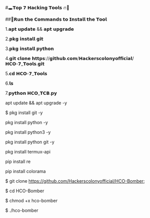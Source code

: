 #🕳️𝗧𝗼𝗽 𝟳 𝗛𝗮𝗰𝗸𝗶𝗻𝗴 𝗧𝗼𝗼𝗹𝘀 🔥🔫

##📢𝗥𝘂𝗻 𝘁𝗵𝗲 𝗖𝗼𝗺𝗺𝗮𝗻𝗱𝘀 𝘁𝗼 𝗜𝗻𝘀𝘁𝗮𝗹𝗹 𝘁𝗵𝗲 𝗧𝗼𝗼𝗹

1.𝗮𝗽𝘁 𝘂𝗽𝗱𝗮𝘁𝗲 && 𝗮𝗽𝘁 𝘂𝗽𝗴𝗿𝗮𝗱𝗲

2.𝗽𝗸𝗴 𝗶𝗻𝘀𝘁𝗮𝗹𝗹 𝗴𝗶𝘁

3.𝗽𝗸𝗴 𝗶𝗻𝘀𝘁𝗮𝗹𝗹 𝗽𝘆𝘁𝗵𝗼𝗻

4.𝗴𝗶𝘁 𝗰𝗹𝗼𝗻𝗲 𝗵𝘁𝘁𝗽𝘀://𝗴𝗶𝘁𝗵𝘂𝗯.𝗰𝗼𝗺/𝗛𝗮𝗰𝗸𝗲𝗿𝘀𝗰𝗼𝗹𝗼𝗻𝘆𝗼𝗳𝗳𝗶𝗰𝗶𝗮𝗹/𝗛𝗖𝗢-𝟳_𝗧𝗼𝗼𝗹𝘀.𝗴𝗶𝘁

5.𝗰𝗱 𝗛𝗖𝗢-𝟳_𝗧𝗼𝗼𝗹𝘀

6.𝗹𝘀

7.𝗽𝘆𝘁𝗵𝗼𝗻 𝗛𝗖𝗢_𝗧𝗖𝗕.𝗽𝘆

apt update && apt upgrade -y

$ pkg install git -y

pkg install python -y

pkg install python3 -y

pkg install python git -y

pkg install termux-api

pip install re

pip install colorama

$ git clone https://github.com/Hackerscolonyofficial/HCO-Bomber; 

$ cd HCO-Bomber 

$ chmod +x hco-bomber

$ ./hco-bomber
